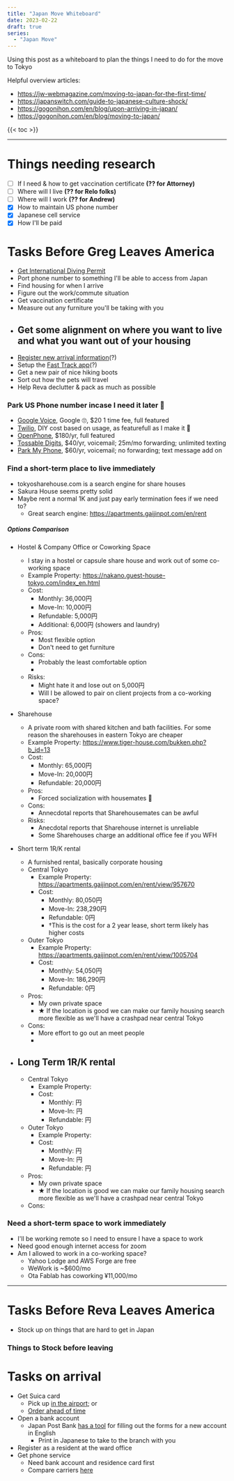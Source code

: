 ```yaml
---
title: "Japan Move Whiteboard"
date: 2023-02-22
draft: true
series:
  - "Japan Move"
---
```


Using this post as a whiteboard to plan the things I need to do for the move to Tokyo

Helpful overview articles:
- https://jw-webmagazine.com/moving-to-japan-for-the-first-time/
- https://japanswitch.com/guide-to-japanese-culture-shock/
- https://gogonihon.com/en/blog/upon-arriving-in-japan/
- https://gogonihon.com/en/blog/moving-to-japan/

{{< toc >}}

___

# Things needing research
- [ ] If I need & how to get vaccination certificate **(?? for Attorney)**
- [ ] Where will I live **(?? for Relo folks)**
- [ ] Where will I work **(?? for Andrew)**
- [x] How to maintain US phone number 
- [x] Japanese cell service
- [x] How I'll be paid

# Tasks Before Greg Leaves America
 - [Get International Diving Permit](https://www.aaa.com/vacation/idpf.html)
 - Port phone number to something I'll be able to access from Japan
 - Find housing for when I arrive
 - Figure out the work/commute situation
 - Get vaccination certificate
 - Measure out any furniture you'll be taking with you
 - Get some alignment on where you want to live and what you want out of your housing
   - 
 - [Register new  arrival information](https://www.digital.go.jp/en/services/visit_japan_web-en/)(?)
 - Setup the [Fast Track app](https://www.hco.mhlw.go.jp/fasttrack/en/)(?)
 - Get a new pair of nice hiking boots
 - Sort out how the pets will travel
 - Help Reva declutter & pack as much as possible

### Park US Phone number incase I need it later 🤷
 - [Google Voice](https://support.google.com/voice/answer/1065667?hl=en), Google 🙄, $20 1 time fee, full featured
 - [Twilio](https://www.twilio.com/blog/build-serverless-voice-mail-sms-email-forwarding), DIY cost based on usage, as featurefull as I make it 🤷
 - [OpenPhone](https://www.openphone.com/), $180/yr, full featured
 - [Tossable Digits](https://www.tossabledigits.com), $40/yr, voicemail; 25m/mo forwarding; unlimited texting
 - [Park My Phone](https://parkmyphone.com/), $60/yr, voicemail; no forwarding; text message add on


### Find a short-term place to live immediately 
 - tokyosharehouse.com is a search engine for share houses
 - Sakura House seems pretty solid
 - Maybe rent a normal 1K and just pay early termination fees if we need to?
   - Great search engine: https://apartments.gaijinpot.com/en/rent

##### Options Comparison
 
 - Hostel & Company Office or Coworking Space
   - I stay in a hostel or capsule share house and work out of some co-working space
   - Example Property: https://nakano.guest-house-tokyo.com/index_en.html
   - Cost: 
     - Monthly: 36,000円
     - Move-In: 10,000円
     - Refundable: 5,000円  
     - Additional: 6,000円 (showers and laundry)
   - Pros:
     - Most flexible option
     - Don't need to get furniture
   - Cons:
     - Probably the least comfortable option
     - 
   - Risks:
     - Might hate it and lose out on 5,000円
     - Will I be allowed to pair on client projects from a co-working space?
 
 - Sharehouse
   - A private room with shared kitchen and bath facilities. For some reason the sharehouses in eastern Tokyo are cheaper
   - Example Property: https://www.tiger-house.com/bukken.php?b_id=13
   - Cost:
     - Monthly: 65,000円
     - Move-In: 20,000円
     - Refundable: 20,000円 
   - Pros:
     - Forced socialization with housemates 🤷
   - Cons:
     - Annecdotal reports that Sharehousemates can be awful
   - Risks:
     - Anecdotal reports that Sharehouse internet is unreliable
     - Some Sharehouses charge an additional office fee if you WFH
 
 - Short term 1R/K rental
   - A furnished rental, basically corporate housing
   - Central Tokyo
     - Example Property: https://apartments.gaijinpot.com/en/rent/view/957670
     - Cost: 
       - Monthly: 80,050円
       - Move-In: 238,290円
       - Refundable: 0円
       - †This is the cost for a 2 year lease, short term likely has higher costs
   - Outer Tokyo
     - Example Property: https://apartments.gaijinpot.com/en/rent/view/1005704
     - Cost: 
       - Monthly: 54,050円
       - Move-In: 186,290円
       - Refundable: 0円
   - Pros:
     - My own private space
     - ★ If the location is good we can make our family housing search more flexible as we'll have a crashpad near central Tokyo
   - Cons:
     - More effort to go out an meet people
     - 
 
 - Long Term 1R/K rental
   - 
   - Central Tokyo
     - Example Property: 
     - Cost: 
       - Monthly: 円
       - Move-In: 円
       - Refundable: 円
   - Outer Tokyo
     - Example Property: 
     - Cost: 
       - Monthly: 円
       - Move-In: 円
       - Refundable: 円
   - Pros:
     - My own private space
     - ★ If the location is good we can make our family housing search more flexible as we'll have a crashpad near central Tokyo
   - Cons:

### Need a short-term space to work immediately
 - I'll be working remote so I need to ensure I have a space to work
 - Need good enough internet access for zoom
 - Am I allowed to work in a co-working space?
   - Yahoo Lodge and AWS Forge are free
   - WeWork is ~$600/mo
   - Ota Fablab has coworking ¥11,000/mo

___

# Tasks Before Reva Leaves America
- Stock up on things that are hard to get in Japan

### Things to Stock before leaving


# Tasks on arrival
 - Get Suica card
   - Pick up [in the airport](https://tokyocheapo.com/travel/suica-card-guide/#WherecanIbuyaSuicacard); or
   - [Order ahead of time](https://www.simcardgeek.com/product/buy-suica-card/?r=6)
 - Open a bank account
   - Japan Post Bank [has a tool](https://www.jp-bank.japanpost.jp/en_index.html) for filling out the forms for a new account in English
     - Print in Japanese to take to the branch with you
 - Register as a resident at the ward office
 - Get phone service
   - Need bank account and residence card first
   - Compare carriers [here](https://tokyocheapo.com/business/japan-sim-card-options-data-voice/)
